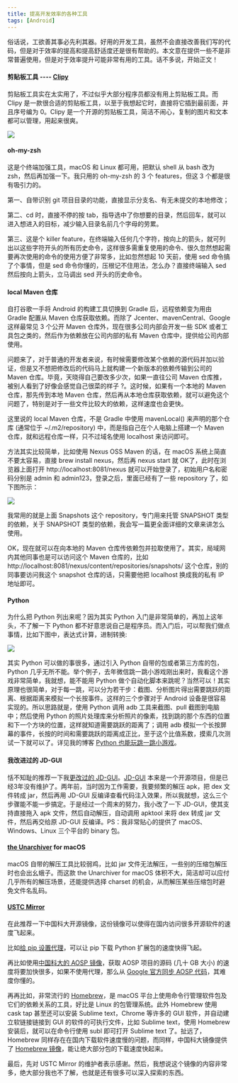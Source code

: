 ```yaml
---
title: 提高开发效率的各种工具
tags: [Android]
---
```


俗话说，工欲善其事必先利其器。好用的开发工具，虽然不会直接改善我们写的代码，但是对于效率的提高和提高舒适度还是很有帮助的。本文意在提供一些不是非常普遍使用，但是对于效率提升可能非常有用的工具。话不多说，开始正文！

#### 剪贴板工具 ---- [Clipy](https://github.com/Clipy/Clipy)

剪贴板工具实在太实用了，不过似乎大部分程序员都没有用上剪贴板工具。而 Clipy 是一款很合适的剪贴板工具，以至于我想起它时，直接将它插到最前面，并且序号编为 0。Clipy 是一个开源的剪贴板工具，简洁不闹心，复制的图片和文本都可以管理，用起来很爽。

![](https://tao93.top/images/2018/09/01/1535789967.png)

#### oh-my-zsh

这是个终端加强工具，macOS 和 Linux 都可用，把默认 shell 从 bash 改为 zsh，然后再加强一下。我只用的 oh-my-zsh 的 3 个 features，但这 3 个都是很有吸引力的。

第一、自带识别 git 项目目录的功能，直接显示分支名、有无未提交的本地修改；

第二、cd 时，直接不停的按 tab，指导选中了你想要的目录，然后回车，就可以进入想进入的目标，减少输入目录名前几个字母的劳累。

第三、这是个 killer feature，在终端输入任何几个字符，按向上的箭头，就可列出以这些字符开头的所有历史命令，这样很多需重复使用的命令、很久忽然想起需要再次使用的命令的使用方便了非常多，比如忽然想起 10 天前，使用 sed 命令搞了个事情，但是 sed 命令你懂的，压根记不住用法，怎么办？直接终端输入 sed 然后按向上箭头，立马调出 sed 开头的历史命令。

#### local Maven 仓库

自打谷歌一手将 Android 的构建工具切换到 Gradle 后，远程依赖变为用由 Gradle 配置从 Maven 仓库获取依赖。而除了 Jcenter、mavenCentral、Google 这样最常见 3 个公开 Maven 仓库外，现在很多公司内部会开发一些 SDK 或者工具包之类的，然后作为依赖放在公司内部的私有 Maven 仓库中，提供给公司内部使用。

问题来了，对于普通的开发者来说，有时候需要修改某个依赖的源代码并加以验证，但是又不想把修改后的代码马上就构建一个新版本的依赖传输到公司的 Maven 仓库。毕竟，天晓得自己要改多少次，如果一直往公司 Maven 仓库推，被别人看到了好像会感觉自己很菜的样子 ?。这时候，如果有一个本地的 Maven 仓库，那先传到本地 Maven 仓库，然后再从本地仓库获取依赖，就可以避免这个问题了，特别是对于一些文件比较大的依赖，这样速度也会更快。

这里说的 local Maven 仓库，不是 Gradle 中使用 mavenLocal() 来声明的那个仓库 (通常位于 ~/.m2/repository) 中，而是指自己在个人电脑上搭建一个 Maven 仓库，就和远程仓库一样，只不过域名使用 localhost 来访问即可。

方法其实比较简单，比如使用 Nexus OSS Maven 的话，在 macOS 系统上简直不要太容易，直接 brew install nexus，然后再 nexus start 就 OK了，此时在浏览器上面打开 http://localhost:8081/nexus 就可以开始登录了，初始用户名和密码分别是 admin 和 admin123，登录之后，里面已经有了一些 repository 了，如下图所示：
    
![](https://tao93.top/images/2018/09/01/1535790041.png)

我常用的就是上面 Snapshots 这个 repository，专门用来托管 SNAPSHOT 类型的依赖，关于 SNAPSHOT 类型的依赖，我会写一篇更全面详细的文章来讲怎么使用。

OK，现在就可以在向本地的 Maven 仓库传依赖包并拉取使用了。其实，局域网内其他同事也是可以访问这个 Maven 仓库的，比如 http://localhost:8081/nexus/content/repositories/snapshots/ 这个仓库，别的同事要访问我这个 snapshot 仓库的话，只需要他把 localhost 换成我的私有 IP 地址即可。

#### Python

为什么把 Python 列出来呢？因为其实 Python 入门是非常简单的，再加上这年头，不了解一下 Python 都不好意思说自己是程序员。而入门后，可以帮我们做点事情，比如下图中，表达式计算，进制转换:

![](https://tao93.top/images/2018/09/01/1535790099.png)

其实 Python 可以做的事很多，通过引入 Python 自带的包或者第三方库的包，Python 几乎无所不能。举个例子，去年微信跳一跳小游戏刚出来时，我看这个游戏非常简单，我就想，能不能用 Python 做个自动化脚本来跳呢？当然可以！其实原理也很简单，对于每一跳，可以分为若干步：截图、分析图片得出需要跳跃的距离、根据距离来模拟一个长按事件。这样的三个步骤对于 Android 设备是很容易实现的。所以思路就是，使用 Python 调用 adb 工具来截图、pull 截图到电脑中；然后使用 Python 的照片处理库来分析照片的像素，找到跳的那个东西的位置和下一个方块的位置，这样就知道需要跳跃的距离了；调用 adb 模拟一个长按屏幕的事件，长按的时间和需要跳跃的距离成正比，至于这个比值系数，摸索几次测试一下就可以了。详见我的博客 [Python 也能玩跳一跳小游戏]()。

#### 我改进过的 JD-GUI

恬不知耻的推荐一下我[更改过的 JD-GUI](https://github.com/Tao93/jd-gui)。[JD-GUI](https://github.com/java-decompiler/jd-gui) 本来是一个开源项目，但是已经3年没有维护了。两年前，当时因为工作需要，我要频繁的解压 apk，把 dex 文件转成 jar，然后再用 JD-GUI 反编译查看代码注入效果，所以我就想，这么三个步骤能不能一步搞定。于是经过一个周末的努力，我小改了一下 JD-GUI，使其支持直接拖入 apk 文件，然后自动解压，自动调用 apktool 来将 dex 转成 jar 文件，然后再交给原 JD-GUI 反编译。PS：我非常贴心的提供了 macOS、Windows、Linux 三个平台的 binary 包。

#### [the Unarchiver](https://itunes.apple.com/cn/app/the-unarchiver/id425424353?mt=12) for macOS

macOS 自带的解压工具比较弱鸡，比如 jar 文件无法解压，一些别的压缩包解压时也会出幺蛾子。而这款 the Unarchiver for macOS 体积不大，简洁却可以应付几乎所有的解压场景，还能提供选择 charset 的机会，从而解压某些压缩包时避免文件名乱码。

#### [USTC Mirror](http://mirrors.ustc.edu.cn/)

在此推荐一下中国科大开源镜像，这份镜像可以使得在国内访问很多开源软件的速度飞起来。

比如[给 pip 设置代理](http://mirrors.ustc.edu.cn/help/pypi.html)，可以让 pip 下载 Python 扩展包的速度快得飞起。

再比如使用[中国科大的 AOSP 镜像](https://lug.ustc.edu.cn/wiki/mirrors/help/aosp)，获取 AOSP 项目的源码 (几十 GB 大小) 的速度将要加快很多，如果不使用代理，那么从 [Google 官方同步 AOSP 代码](https://source.android.com/setup/build/downloading)，其难度你懂的。

再再比如，非常流行的 [Homebrew](https://brew.sh/)，是 macOS 平台上使用命令行管理软件包及它们的依赖关系的工具，好比是 Linux 的包管理系统。此外 Homebrew 使用 cask tap 甚至还可以安装 Sublime text，Chrome 等许多的 GUI 软件，并自动建立软链接链接到 GUI 的软件的可执行文件，比如 Sublime text，使用 Homebrew 安装后，就可以在命令行使用 subl 即可打开 Sublime text 了。扯远了，Homebrew 同样存在在国内下载软件速度慢的问题，而同样，中国科大镜像提供了 [Homebrew 镜像](http://mirrors.ustc.edu.cn/help/homebrew-bottles.html)，能让绝大部分包的下载速度快起来。

最后，先对 USTC Mirror 的维护者表示感谢。然后，我想说这个镜像的内容非常多，绝大部分我也不了解，也就是还有很多可以深入探索的东西。

